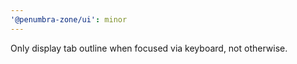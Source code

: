 ```yaml
---
'@penumbra-zone/ui': minor
---
```


Only display tab outline when focused via keyboard, not otherwise.
